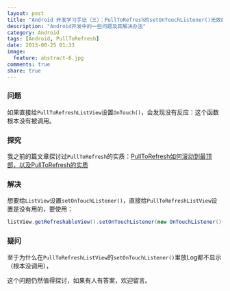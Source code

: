 ```yaml
---
layout: post
title: "Android 开发学习手记（三）：PullToRefresh的setOnTouchListener()无效的问题"
description: "Android开发中的一些问题及其解决办法"
category: Android
tags: [Android, PullToRefresh]
date: 2013-08-25 01:33
image:
  feature: abstract-6.jpg
comments: true
share: true
---
```


### 问题

如果直接给`PullToRefreshListView`设置`OnTouch()`，会发现没有反应：这个函数根本没有被调用。

### 探究

我之前的篇文章探讨过`PullToRefresh`的实质：[PullToRefresh如何滚动到最顶部，以及PullToRefresh的实质](http://www.dss886.com/android/2013/08/25/Android-%E5%BC%80%E5%8F%91%E5%AD%A6%E4%B9%A0%E6%89%8B%E8%AE%B0%EF%BC%88%E4%BA%8C%EF%BC%89%EF%BC%9APullToRefresh%E5%A6%82%E4%BD%95%E6%BB%9A%E5%8A%A8%E5%88%B0%E6%9C%80%E9%A1%B6%E9%83%A8%EF%BC%8C%E4%BB%A5%E5%8F%8APullToRefresh%E7%9A%84%E5%AE%9E%E8%B4%A8/)

### 解决

想要给`ListView`设置`setOnTouchListener()`，直接给`PullToRefreshListView`设置是没有用的，要使用：

~~~java
listView.getRefreshableView().setOnTouchListener(new OnTouchListener(){...});
~~~

### 疑问

至于为什么在`PullToRefreshListView`的`setOnTouchListener()`里放Log都不显示（根本没调用），

这个问题仍然值得探讨，如果有人有答案，欢迎留言。
